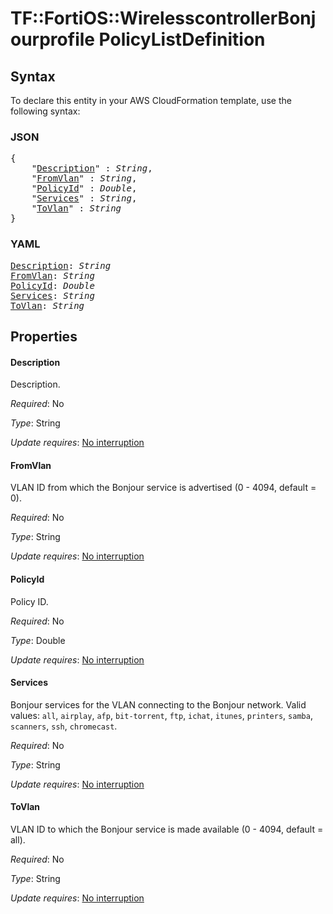 # TF::FortiOS::WirelesscontrollerBonjourprofile PolicyListDefinition

## Syntax

To declare this entity in your AWS CloudFormation template, use the following syntax:

### JSON

<pre>
{
    "<a href="#description" title="Description">Description</a>" : <i>String</i>,
    "<a href="#fromvlan" title="FromVlan">FromVlan</a>" : <i>String</i>,
    "<a href="#policyid" title="PolicyId">PolicyId</a>" : <i>Double</i>,
    "<a href="#services" title="Services">Services</a>" : <i>String</i>,
    "<a href="#tovlan" title="ToVlan">ToVlan</a>" : <i>String</i>
}
</pre>

### YAML

<pre>
<a href="#description" title="Description">Description</a>: <i>String</i>
<a href="#fromvlan" title="FromVlan">FromVlan</a>: <i>String</i>
<a href="#policyid" title="PolicyId">PolicyId</a>: <i>Double</i>
<a href="#services" title="Services">Services</a>: <i>String</i>
<a href="#tovlan" title="ToVlan">ToVlan</a>: <i>String</i>
</pre>

## Properties

#### Description

Description.

_Required_: No

_Type_: String

_Update requires_: [No interruption](https://docs.aws.amazon.com/AWSCloudFormation/latest/UserGuide/using-cfn-updating-stacks-update-behaviors.html#update-no-interrupt)

#### FromVlan

VLAN ID from which the Bonjour service is advertised (0 - 4094, default = 0).

_Required_: No

_Type_: String

_Update requires_: [No interruption](https://docs.aws.amazon.com/AWSCloudFormation/latest/UserGuide/using-cfn-updating-stacks-update-behaviors.html#update-no-interrupt)

#### PolicyId

Policy ID.

_Required_: No

_Type_: Double

_Update requires_: [No interruption](https://docs.aws.amazon.com/AWSCloudFormation/latest/UserGuide/using-cfn-updating-stacks-update-behaviors.html#update-no-interrupt)

#### Services

Bonjour services for the VLAN connecting to the Bonjour network. Valid values: `all`, `airplay`, `afp`, `bit-torrent`, `ftp`, `ichat`, `itunes`, `printers`, `samba`, `scanners`, `ssh`, `chromecast`.

_Required_: No

_Type_: String

_Update requires_: [No interruption](https://docs.aws.amazon.com/AWSCloudFormation/latest/UserGuide/using-cfn-updating-stacks-update-behaviors.html#update-no-interrupt)

#### ToVlan

VLAN ID to which the Bonjour service is made available (0 - 4094, default = all).

_Required_: No

_Type_: String

_Update requires_: [No interruption](https://docs.aws.amazon.com/AWSCloudFormation/latest/UserGuide/using-cfn-updating-stacks-update-behaviors.html#update-no-interrupt)

